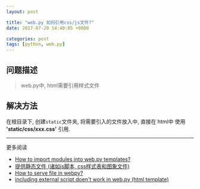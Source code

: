 ```yaml
---
layout: post

title: "web.py 如何引用css/js文件?"
date: 2017-07-20 14:40:05 +0800

categories: post
tags: [python, web.py]
---
```


## 问题描述
>web.py中, html需要引用样式文件

## 解决方法
在根目录下, 创建`static`文件夹, 将需要引入的文件放入中, 直接在 html中 使用 **'static/css/xxx.css'** 引用.

---
更多阅读
- [How to import modules into web.py templates?](https://stackoverflow.com/questions/5047009/how-to-import-modules-into-web-py-templates)
- [提供静态文件 (诸如js脚本, css样式表和图象文件)](http://webpy.org/cookbook/staticfiles.zh-cn)
- [How to serve file in webpy?](https://stackoverflow.com/questions/4751508/how-to-serve-file-in-webpy)
- [including external script doen't work in web.py (html template)](https://stackoverflow.com/questions/42756409/including-external-script-doent-work-in-web-py-html-template)
